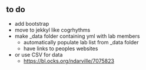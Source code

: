 ## to do
  * add bootstrap
  * move to jekkyl like cogrhythms
  * make _data folder containing yml with lab members
    * automatically populate lab list from _data folder
    * have links to peoples websites
  * or use CSV for data
    * https://bl.ocks.org/ndarville/7075823